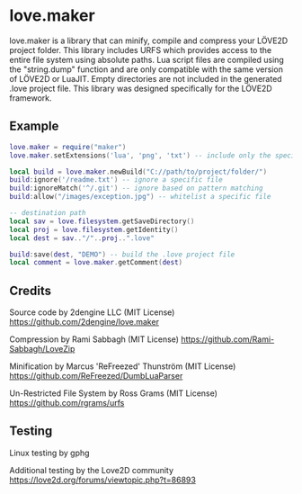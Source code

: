 # love.maker
love.maker is a library that can minify, compile and compress your LÖVE2D project folder.
This library includes URFS which provides access to the entire file system using absolute paths.
Lua script files are compiled using the "string.dump" function and are only compatible with the same version of LÖVE2D or LuaJIT.
Empty directories are not included in the generated .love project file.
This library was designed specifically for the LÖVE2D framework.

## Example

```Lua
love.maker = require("maker")
love.maker.setExtensions('lua', 'png', 'txt') -- include only the specifed extensions

local build = love.maker.newBuild("C://path/to/project/folder/")
build:ignore('/readme.txt') -- ignore a specific file
build:ignoreMatch('^/.git') -- ignore based on pattern matching
build:allow("/images/exception.jpg") -- whitelist a specific file

-- destination path
local sav = love.filesystem.getSaveDirectory()
local proj = love.filesystem.getIdentity()
local dest = sav.."/"..proj..".love"

build:save(dest, "DEMO") -- build the .love project file
local comment = love.maker.getComment(dest)
```

## Credits
Source code by 2dengine LLC (MIT License) https://github.com/2dengine/love.maker

Compression by Rami Sabbagh (MIT License) https://github.com/Rami-Sabbagh/LoveZip

Minification by Marcus 'ReFreezed' Thunström (MIT License) https://github.com/ReFreezed/DumbLuaParser

Un-Restricted File System by Ross Grams (MIT License)  https://github.com/rgrams/urfs

## Testing
Linux testing by gphg

Additional testing by the Love2D community https://love2d.org/forums/viewtopic.php?t=86893
